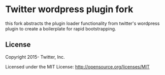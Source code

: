 # Twitter wordpress plugin fork 

this fork abstracts the plugin loader functionality from twitter's wordpress plugin to create a boilerplate for rapid bootstrapping. 

## License
Copyright 2015- Twitter, Inc.

Licensed under the MIT License: http://opensource.org/licenses/MIT
